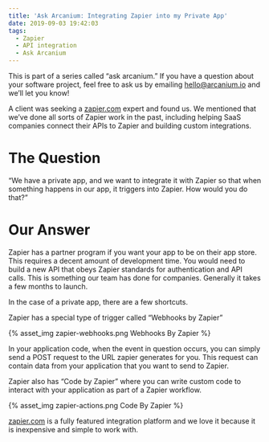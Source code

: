```yaml
---
title: 'Ask Arcanium: Integrating Zapier into my Private App'
date: 2019-09-03 19:42:03
tags: 
  - Zapier
  - API integration
  - Ask Arcanium
---
```


This is part of a series called “ask arcanium.” If you have a question about your software project, feel free to ask us by emailing hello@arcanium.io and we’ll let you know!

A client was seeking a [zapier.com](Zapier.com) expert and found us. We mentioned that we’ve done all sorts of Zapier work in the past, including helping SaaS companies connect their APIs to Zapier and building custom integrations.


# The Question

“We have a private app, and we want to integrate it with Zapier so that when something happens in our app, it triggers into Zapier. How would you do that?”

# Our Answer

Zapier has a partner program if you want your app to be on their app store. This requires a decent amount of development time. You would need to build a new API that obeys Zapier standards for authentication and API calls. This is something our team has done for companies. Generally it takes a few months to launch.

In the case of a private app, there are a few shortcuts.

Zapier has a special type of trigger called “Webhooks by Zapier”

{% asset_img zapier-webhooks.png Webhooks By Zapier %}

In your application code, when the event in question occurs, you can simply send a POST request to the URL zapier generates for you. This request can contain data from your application that you want to send to Zapier.

Zapier also has “Code by Zapier” where you can write custom code to interact with your application as part of a Zapier workflow.

{% asset_img zapier-actions.png Code By Zapier %}

[zapier.com](Zapier.com) is a fully featured integration platform and we love it because it is inexpensive and simple to work with.





